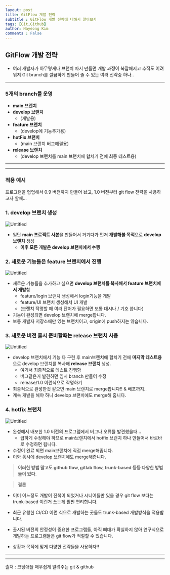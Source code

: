 ```yaml
---
layout: post
title: GitFlow 개발 전략
subtitle : GitFlow 개발 전략에 대해서 알아보자
tags: [Git,Github]
author: Nayeong Kim
comments : False
---
```



## GitFlow 개발 전략

- 여러 개발자가 아무렇게나 브랜치 따서 만들면 개발 과정이 복잡해지고 추적도 어려워져 
Git branch를 깔끔하게 만들어 줄 수 있는 여러 전략중 하나..

---

### 5개의 branch를 운영

- **main 브랜치**
- **develop 브랜치**
    - (개발용)
- **feature 브랜치**
    - (develop에 기능추가용)
- **hotFix 브랜치**
    - (main 브랜치 버그해결용)
- **release 브랜치**
    - (develop 브랜치를 main 브랜치에 합치기 전에 최종 테스트용)

---

---

### 적용 예시

프로그램을 협업해서 0.9 버전까지 만들어 놨고, 1.0 버전부터 git flow 전략을 사용하고자 할때…

### 1. develop 브랜치 생성

![Untitled](%E1%84%8F%E1%85%A5%E1%84%86%E1%85%B5%E1%86%BA%2078e10f43fc7c415a9b0e92d0db181a18/Untitled.png)

- 일단 **main 프로젝트 사본**을 만들어서 거기다가 먼저 **개발해볼 목적**으로 **develop 브랜치** 생성
    - **이후 모든 개발은 develop 브랜치에서 수행**

### 2. 새로운 기능들은 feature 브랜치에서 진행

![Untitled](%E1%84%8F%E1%85%A5%E1%84%86%E1%85%B5%E1%86%BA%2078e10f43fc7c415a9b0e92d0db181a18/Untitled%201.png)

- 새로운 기능들을 추가하고 싶으면 **develop 브랜치를 복사해서 feature 브랜치에서 개발**함
    - feature/login 브랜치 생성해서 login기능을 개발
    - feature/UI 브랜치 생성해서 UI 개발
    - (브랜치 작명할 때 여러 단어가 필요하면 보통 대시나 / 기호 씁니다)
- 기능이 완성되면 develop 브랜치에 merge합니다.
- 보통 개발자 저장소에만 있는 브랜치이고, origin에 push하지는 않습니다.

### 3. 새로운 버전 출시 준비할때는 release 브랜치 사용

![Untitled](%E1%84%8F%E1%85%A5%E1%84%86%E1%85%B5%E1%86%BA%2078e10f43fc7c415a9b0e92d0db181a18/Untitled%202.png)

- develop 브랜치에서 기능 다 구현 후 main브랜치에 합치기 전에 
**마지막 테스트용**으로 develop 브랜치를 복사해 **release 브랜치** 생성.
    - 여기서 최종적으로 테스트 진행함
    - 버그같은거 발견하면 임시 branch 만들어 수정
    - release/1.0 이런식으로 작명하기
- 최종적으로 완성한것 같으면 main 브랜치로 merge합니다!! & 배포까지..
- 계속 개발을 해야 하니 develop 브랜치에도 merge해 줍니다.

### 4. hotfix 브랜치

![Untitled](%E1%84%8F%E1%85%A5%E1%84%86%E1%85%B5%E1%86%BA%2078e10f43fc7c415a9b0e92d0db181a18/Untitled%203.png)

- 완성해서 배포한 1.0 버전의 프로그램에서 버그나 오류를 발견했을때…
    - 급하게 수정해야 하므로 main브랜치에서 hotfix 브랜치 하나 만들어서 
    바로바로 수정하면 됩니다.
- 수정이 완료 되면 main브랜치에 직접 merge해줍니다.
- 이와 동시에 develop 브랜치에도 merge해줍니다.
    
    

> **이러한 방법 말고도 github flow, gitlab flow, trunk-based 등등  다양한 방법들이 있다.**
> 

> **결론**
> 
- 이미 어느정도 개발이 진척이 되었거나 시니어들만 있을 경우 git flow 보다는
trunk-based 이런거 쓰는게 훨씬 편리합니다.
- 최근 유행한 CI/CD 이런 식으로 개발하는 곳들도 trunk-based 개발방식을 적용합니다.

- 출시된 버전의 안정성이 중요한 프로그램들, 아직 뼈대가 확실하지 않아 연구식으로 개발하는 프로그램들은 git flow가 적절할 수 있습니다.
- 상황과 목적에 맞게 다양한 전략들을 사용하자!!

---

---

출처 : 코딩애플 매우쉽게 알려주는 git & github